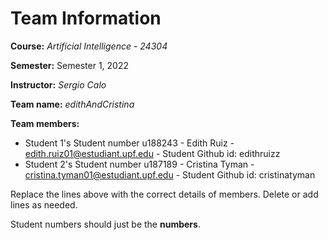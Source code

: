 # Team Information

**Course:** _Artificial Intelligence - 24304_

**Semester:** Semester 1, 2022

**Instructor:** _Sergio Calo_

**Team name:** _edithAndCristina_

**Team members:**

* Student 1's Student number u188243 - Edith Ruiz - edith.ruiz01@estudiant.upf.edu - Student Github id: edithruizz
* Student 2's Student number u187189 - Cristina Tyman - cristina.tyman01@estudiant.upf.edu - Student Github id: cristinatyman

Replace the lines above with the correct details of members. Delete or add lines as needed.

Student numbers should just be the **numbers**.